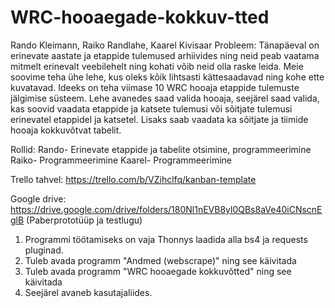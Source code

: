 # WRC-hooaegade-kokkuv-tted
Rando Kleimann, Raiko Randlahe, Kaarel Kivisaar
Probleem: Tänapäeval on erinevate aastate ja etappide tulemused arhiivides ning neid peab vaatama mitmelt erinevalt veebilehelt ning kohati võib neid olla raske leida. Meie soovime teha ühe lehe, kus oleks kõik lihtsasti kättesaadavad ning kohe ette kuvatavad.
Ideeks on teha viimase 10 WRC hooaja etappide tulemuste jälgimise süsteem.
Lehe avanedes saad valida hooaja, seejärel saad valida, kas soovid vaadata etappide ja katsete tulemusi või sõitjate tulemusi erinevatel etappidel ja katsetel.
Lisaks saab vaadata ka sõitjate ja tiimide hooaja kokkuvõtvat tabelit.

Rollid:
Rando- Erinevate etappide ja tabelite otsimine, programmeerimine
Raiko- Programmeerimine
Kaarel- Programmeerimine

Trello tahvel: https://trello.com/b/VZihclfq/kanban-template

Google drive: https://drive.google.com/drive/folders/180Nl1nEVB8yl0QBs8aVe40iCNscnEglB (Paberprototüüp ja testlugu)

1) Programmi töötamiseks on vaja Thonnys laadida alla bs4 ja requests pluginad.
2) Tuleb avada programm "Andmed (webscrape)" ning see käivitada
3) Tuleb avada programm "WRC hooaegade kokkuvõtted" ning see käivitada
4) Seejärel avaneb kasutajaliides.
